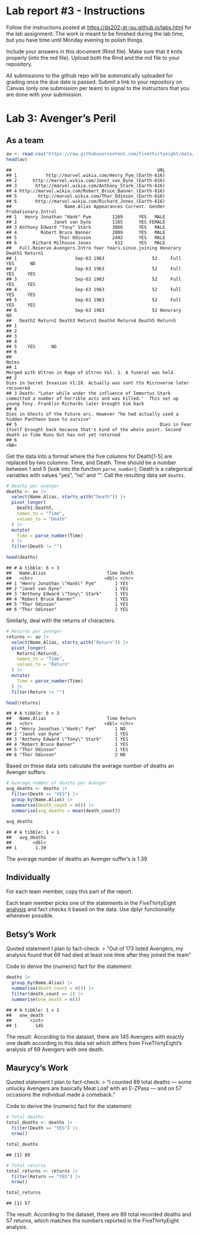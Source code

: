 
<!-- README.md is generated from README.Rmd. Please edit the README.Rmd file -->

# Lab report \#3 - Instructions

Follow the instructions posted at
<https://ds202-at-isu.github.io/labs.html> for the lab assignment. The
work is meant to be finished during the lab time, but you have time
until Monday evening to polish things.

Include your answers in this document (Rmd file). Make sure that it
knits properly (into the md file). Upload both the Rmd and the md file
to your repository.

All submissions to the github repo will be automatically uploaded for
grading once the due date is passed. Submit a link to your repository on
Canvas (only one submission per team) to signal to the instructors that
you are done with your submission.

# Lab 3: Avenger’s Peril

## As a team

``` r
av <- read.csv("https://raw.githubusercontent.com/fivethirtyeight/data/master/avengers/avengers.csv", stringsAsFactors = FALSE)
head(av)
```

    ##                                                       URL
    ## 1           http://marvel.wikia.com/Henry_Pym_(Earth-616)
    ## 2      http://marvel.wikia.com/Janet_van_Dyne_(Earth-616)
    ## 3       http://marvel.wikia.com/Anthony_Stark_(Earth-616)
    ## 4 http://marvel.wikia.com/Robert_Bruce_Banner_(Earth-616)
    ## 5        http://marvel.wikia.com/Thor_Odinson_(Earth-616)
    ## 6       http://marvel.wikia.com/Richard_Jones_(Earth-616)
    ##                    Name.Alias Appearances Current. Gender Probationary.Introl
    ## 1   Henry Jonathan "Hank" Pym        1269      YES   MALE                    
    ## 2              Janet van Dyne        1165      YES FEMALE                    
    ## 3 Anthony Edward "Tony" Stark        3068      YES   MALE                    
    ## 4         Robert Bruce Banner        2089      YES   MALE                    
    ## 5                Thor Odinson        2402      YES   MALE                    
    ## 6      Richard Milhouse Jones         612      YES   MALE                    
    ##   Full.Reserve.Avengers.Intro Year Years.since.joining Honorary Death1 Return1
    ## 1                      Sep-63 1963                  52     Full    YES      NO
    ## 2                      Sep-63 1963                  52     Full    YES     YES
    ## 3                      Sep-63 1963                  52     Full    YES     YES
    ## 4                      Sep-63 1963                  52     Full    YES     YES
    ## 5                      Sep-63 1963                  52     Full    YES     YES
    ## 6                      Sep-63 1963                  52 Honorary     NO        
    ##   Death2 Return2 Death3 Return3 Death4 Return4 Death5 Return5
    ## 1                                                            
    ## 2                                                            
    ## 3                                                            
    ## 4                                                            
    ## 5    YES      NO                                             
    ## 6                                                            
    ##                                                                                                                                                                              Notes
    ## 1                                                                                                                Merged with Ultron in Rage of Ultron Vol. 1. A funeral was held. 
    ## 2                                                                                                  Dies in Secret Invasion V1:I8. Actually was sent tto Microverse later recovered
    ## 3 Death: "Later while under the influence of Immortus Stark committed a number of horrible acts and was killed.'  This set up young Tony. Franklin Richards later brought him back
    ## 4                                                                               Dies in Ghosts of the Future arc. However "he had actually used a hidden Pantheon base to survive"
    ## 5                                                      Dies in Fear Itself brought back because that's kind of the whole point. Second death in Time Runs Out has not yet returned
    ## 6                                                                                                                                                                             <NA>

Get the data into a format where the five columns for Death\[1-5\] are
replaced by two columns: Time, and Death. Time should be a number
between 1 and 5 (look into the function `parse_number`); Death is a
categorical variables with values “yes”, “no” and ““. Call the resulting
data set `deaths`.

``` r
# Deaths per avenger
deaths <- av |> 
  select(Name.Alias, starts_with("Death")) |> 
  pivot_longer(
    Death1:Death5,
    names_to = "Time",
    values_to = "Death"
  ) |>
  mutate(
    Time = parse_number(Time)
  ) |>
  filter(Death != "")

head(deaths)
```

    ## # A tibble: 6 × 3
    ##   Name.Alias                       Time Death
    ##   <chr>                           <dbl> <chr>
    ## 1 "Henry Jonathan \"Hank\" Pym"       1 YES  
    ## 2 "Janet van Dyne"                    1 YES  
    ## 3 "Anthony Edward \"Tony\" Stark"     1 YES  
    ## 4 "Robert Bruce Banner"               1 YES  
    ## 5 "Thor Odinson"                      1 YES  
    ## 6 "Thor Odinson"                      2 YES

Similarly, deal with the returns of characters.

``` r
# Returns per avenger
returns <- av |>
  select(Name.Alias, starts_with("Return")) |> 
  pivot_longer(
    Return1:Return5,
    names_to = "Time",
    values_to = "Return"
  ) |>
  mutate(
    Time = parse_number(Time)
  ) |>
  filter(Return != "")

head(returns)
```

    ## # A tibble: 6 × 3
    ##   Name.Alias                       Time Return
    ##   <chr>                           <dbl> <chr> 
    ## 1 "Henry Jonathan \"Hank\" Pym"       1 NO    
    ## 2 "Janet van Dyne"                    1 YES   
    ## 3 "Anthony Edward \"Tony\" Stark"     1 YES   
    ## 4 "Robert Bruce Banner"               1 YES   
    ## 5 "Thor Odinson"                      1 YES   
    ## 6 "Thor Odinson"                      2 NO

Based on these data sets calculate the average number of deaths an
Avenger suffers.

``` r
# Average number of deaths per Avenger
avg_deaths <- deaths |> 
  filter(Death == "YES") |>  
  group_by(Name.Alias) |>
  summarise(death_count = n()) |>
  summarise(avg_deaths = mean(death_count))

avg_deaths
```

    ## # A tibble: 1 × 1
    ##   avg_deaths
    ##        <dbl>
    ## 1       1.39

The average number of deaths an Avenger suffer’s is 1.39

## Individually

For each team member, copy this part of the report.

Each team member picks one of the statements in the FiveThirtyEight
[analysis](https://fivethirtyeight.com/features/avengers-death-comics-age-of-ultron/)
and fact checks it based on the data. Use dplyr functionality whenever
possible.

## Betsy’s Work

Quoted statement I plan to fact-check: \> “Out of 173 listed Avengers,
my analysis found that 69 had died at least one time after they joined
the team”

Code to derive the (numeric) fact for the statement:

``` r
deaths |> 
  group_by(Name.Alias) |>
  summarise(death_count = n()) |>
  filter(death_count == 1) |> 
  summarise(one_death = n())
```

    ## # A tibble: 1 × 1
    ##   one_death
    ##       <int>
    ## 1       145

The result: According to the dataset, there are 145 Avengers with
exactly one death according to this data set which differs from
FiveThirtyEight’s analysis of 69 Avengers with one death.

## Maurycy’s Work

Quoted statement I plan to fact-check: \> “I counted 89 total deaths —
some unlucky Avengers are basically Meat Loaf with an E-ZPass — and on
57 occasions the individual made a comeback.”

Code to derive the (numeric) fact for the statement:

``` r
# Total deaths
total_deaths <- deaths |> 
  filter(Death == "YES") |> 
  nrow()

total_deaths
```

    ## [1] 89

``` r
# Total returns
total_returns <- returns |> 
  filter(Return == "YES") |> 
  nrow()

total_returns
```

    ## [1] 57

The result: According to the dataset, there are 89 total recorded deaths
and 57 returns, which matches the numbers reported in the
FiveThirtyEight analysis.
